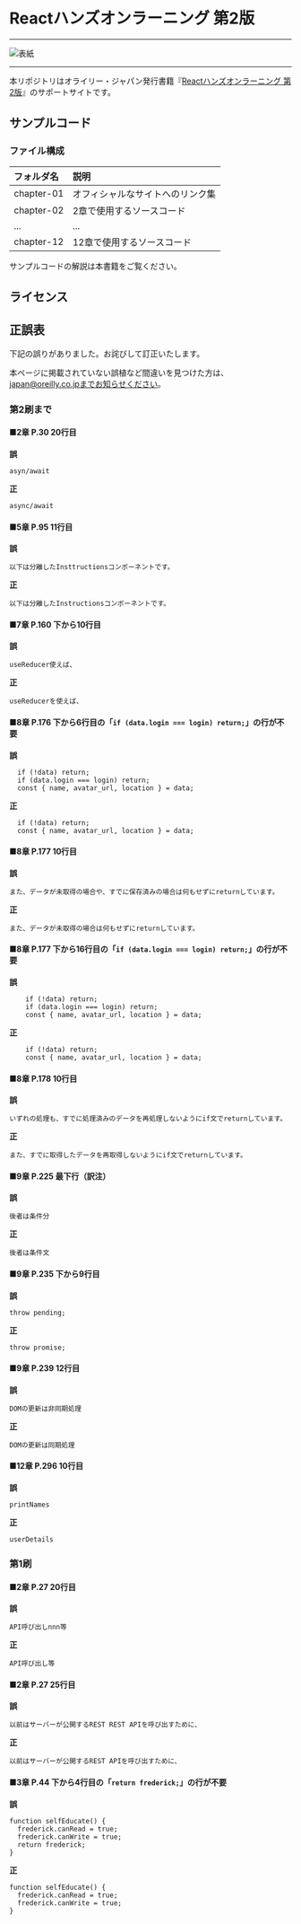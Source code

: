 # Reactハンズオンラーニング 第2版

---

![表紙](learning-react-2e-ja.png)

---

本リポジトリはオライリー・ジャパン発行書籍『[Reactハンズオンラーニング 第2版](https://www.oreilly.co.jp/books/9784873119380/)』のサポートサイトです。

## サンプルコード

### ファイル構成

|フォルダ名 |説明                         |
|:--        |:--                          |
|chapter-01 |オフィシャルなサイトへのリンク集 |
|chapter-02 |2章で使用するソースコード    |
|...        |...                          |
|chapter-12 |12章で使用するソースコード   |

サンプルコードの解説は本書籍をご覧ください。

## ライセンス

## 正誤表

下記の誤りがありました。お詫びして訂正いたします。

本ページに掲載されていない誤植など間違いを見つけた方は、japan@oreilly.co.jpまでお知らせください。

### 第2刷まで

#### ■2章 P.30 20行目
**誤**
```
asyn/await
```
**正**
```
async/await
```

#### ■5章 P.95 11行目
**誤**
```
以下は分離したInsttructionsコンポーネントです。
```
**正**
```
以下は分離したInstructionsコンポーネントです。
```

#### ■7章 P.160 下から10行目
**誤**
```
useReducer使えば、
```
**正**
```
useReducerを使えば、
```

#### ■8章 P.176 下から6行目の「`if (data.login === login) return;`」の行が不要
**誤**
```
  if (!data) return;
  if (data.login === login) return;
  const { name, avatar_url, location } = data;
```
**正**
```
  if (!data) return;
  const { name, avatar_url, location } = data;
```

#### ■8章 P.177 10行目
**誤**
```
また、データが未取得の場合や、すでに保存済みの場合は何もせずにreturnしています。
```
**正**
```
また、データが未取得の場合は何もせずにreturnしています。
```

#### ■8章 P.177 下から16行目の「`if (data.login === login) return;`」の行が不要
**誤**
```
    if (!data) return;
    if (data.login === login) return;
    const { name, avatar_url, location } = data;
```
**正**
```
    if (!data) return;
    const { name, avatar_url, location } = data;
```

#### ■8章 P.178 10行目
**誤**
```
いずれの処理も、すでに処理済みのデータを再処理しないようにif文でreturnしています。
```
**正**
```
また、すでに取得したデータを再取得しないようにif文でreturnしています。
```

#### ■9章 P.225 最下行（訳注）
**誤**
```
後者は条件分
```
**正**
```
後者は条件文
```

#### ■9章 P.235 下から9行目
**誤**
```
throw pending;
```
**正**
```
throw promise;
```

#### ■9章 P.239 12行目
**誤**
```
DOMの更新は非同期処理
```
**正**
```
DOMの更新は同期処理
```

#### ■12章 P.296 10行目
**誤**
```
printNames
```
**正**
```
userDetails
```


### 第1刷

#### ■2章 P.27 20行目
**誤**
```
API呼び出しnnn等
```
**正**
```
API呼び出し等
```

#### ■2章 P.27 25行目
**誤**
```
以前はサーバーが公開するREST REST APIを呼び出すために、
```
**正**
```
以前はサーバーが公開するREST APIを呼び出すために、
```

#### ■3章 P.44 下から4行目の「`return frederick;`」の行が不要
**誤**
```
function selfEducate() {
  frederick.canRead = true;
  frederick.canWrite = true;
  return frederick;
}
```
**正**
```
function selfEducate() {
  frederick.canRead = true;
  frederick.canWrite = true;
}
```
